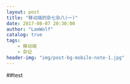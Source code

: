 ```yaml
---
layout: post
title: "移动端的杂七杂八(一)"
date: 2017-08-07 20:30:00
author: "LamWolf"
catalog: true
tags:
    - 移动端
    - 杂记
header-img: "img/post-bg-mobile-note-1.jpg"
---
```



##test